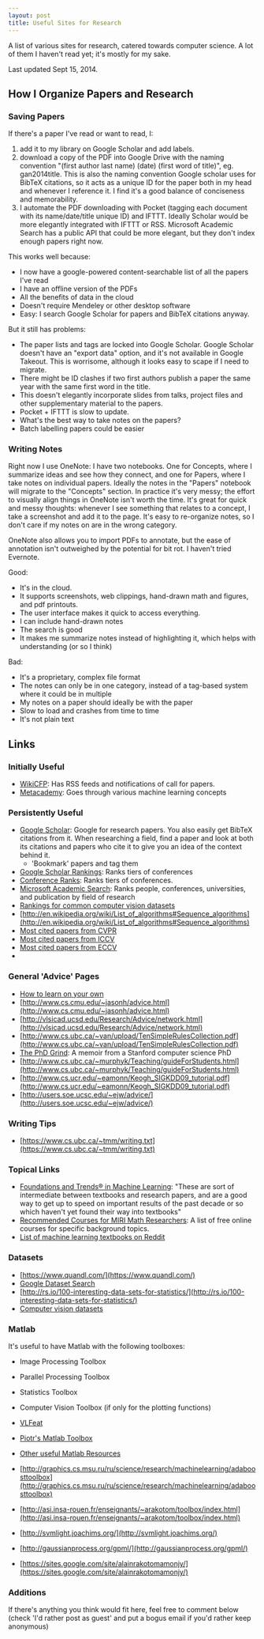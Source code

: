 ```yaml
---
layout: post
title: Useful Sites for Research
---
```


A list of various sites for research, catered towards computer science. A lot of
them I haven't read yet; it's mostly for my sake.

<!--end excerpt-->
Last updated Sept 15, 2014.

## How I Organize Papers and Research

### Saving Papers
If there's a paper I've read or want to read, I: 

1. add it to my library on Google Scholar and add labels. 
2. download a copy of the PDF into Google Drive with the naming convention
   "(first author last name) (date) (first word of title)", eg.  gan2014title.
   This is also the naming convention Google scholar uses for BibTeX citations,
   so it acts as a unique ID for the paper both in my head and whenever I
   reference it. I find it's a good balance of conciseness and memorability.  
3. I automate the PDF downloading with Pocket (tagging each document with its
   name/date/title unique ID) and IFTTT. Ideally Scholar would be more elegantly
   integrated with IFTTT or RSS. Microsoft Academic Search has a public API that
   could be more elegant, but they don't index enough papers right now.

This works well because:

- I now have a google-powered content-searchable list of all the papers I've read
- I have an offline version of the PDFs
- All the benefits of data in the cloud
- Doesn't require Mendeley or other desktop software
- Easy: I search Google Scholar for papers and BibTeX citations anyway.

But it still has problems:

- The paper lists and tags are locked into Google Scholar. Google Scholar
  doesn't have an "export data" option, and it's not available in Google
  Takeout. This is worrisome, although it looks easy to scape if I need to
  migrate.
- There might be ID clashes if two first authors publish a paper the same year
  with the same first word in the title. 
- This doesn't elegantly incorporate slides from talks, project files and other
  supplementary material to the papers.
- Pocket + IFTTT is slow to update.
- What's the best way to take notes on the papers?
- Batch labelling papers could be easier

### Writing Notes
Right now I use OneNote: I have two notebooks. One for Concepts, where I
summarize ideas and see how they connect, and one for Papers, where I take notes
on individual papers. Ideally the notes in the "Papers" notebook will migrate to
the "Concepts" section. In practice it's very messy; the effort to visually
align things in OneNote isn't worth the time. It's great for quick and messy
thoughts: whenever I see something that relates to a concept, I take a
screenshot and add it to the page. It's easy to re-organize notes, so I don't
care if my notes on are in the wrong category.

OneNote also allows you to import PDFs to annotate, but the ease of annotation
isn't outweighed by the potential for bit rot. I haven't tried Evernote.

Good:

- It's in the cloud.
- It supports screenshots, web clippings, hand-drawn math and figures, and pdf printouts.
- The user interface makes it quick to access everything.
- I can include hand-drawn notes 
- The search is good
- It makes me summarize notes instead of highlighting it, which helps with
  understanding (or so I think)

Bad:

- It's a proprietary, complex file format
- The notes can only be in one category, instead of a tag-based system where it could be in multiple
- My notes on a paper should ideally be with the paper
- Slow to load and crashes from time to time
- It's not plain text

## Links

### Initially Useful
- [WikiCFP](http://www.wikicfp.com/cfp/): Has RSS feeds and notifications of
  call for papers.
- [Metacademy](http://www.metacademy.org/): Goes through various machine
  learning concepts


### Persistently Useful
- [Google Scholar](http://scholar.google.com/): Google for research papers. You
  also easily get BibTeX citations from it. When researching a field, find a
  paper and look at both its citations and papers who cite it to give you an
  idea of the context behind it.
    - 'Bookmark' papers and tag them
- [Google Scholar
  Rankings](http://scholar.google.com/citations?view_op=top_venues&hl=en): Ranks
  tiers of conferences
- [Conference Ranks](http://www.conferenceranks.com): Ranks tiers of
  conferences.
- [Microsoft Academic Search](http://academic.research.microsoft.com/): Ranks people, conferences, universities, and publication by field of research
- [Rankings for common computer vision datasets](http://rodrigob.github.io/are_we_there_yet/build/)
- [http://en.wikipedia.org/wiki/List_of_algorithms#Sequence_algorithms](http://en.wikipedia.org/wiki/List_of_algorithms#Sequence_algorithms)
- [Most cited papers from CVPR](http://scholar.google.ca/citations?hl=en&vq=eng_computervisionpatternrecognition&view_op=list_hcore&venue=l60tToE7K3UJ.2014)
- [Most cited papers from ICCV](http://scholar.google.ca/citations?hl=en&vq=eng_computervisionpatternrecognition&view_op=list_hcore&venue=PotJioSyHM8J.2014)
- [Most cited papers from ECCV](http://scholar.google.ca/citations?hl=en&vq=eng_computervisionpatternrecognition&view_op=list_hcore&venue=sRZyLQvTcTQJ.2014)
- 

### General 'Advice' Pages
- [How to learn on your own](http://www.metacademy.org/roadmaps/rgrosse/learn_on_your_own)
- [http://www.cs.cmu.edu/~jasonh/advice.html](http://www.cs.cmu.edu/~jasonh/advice.html)
- [http://vlsicad.ucsd.edu/Research/Advice/network.html](http://vlsicad.ucsd.edu/Research/Advice/network.html)
- [http://www.cs.ubc.ca/~van/upload/TenSimpleRulesCollection.pdf](http://www.cs.ubc.ca/~van/upload/TenSimpleRulesCollection.pdf)
- [The PhD Grind](http://pgbovine.net/PhD-memoir.htm): A memoir from a Stanford
  computer science PhD 
- [http://www.cs.ubc.ca/~murphyk/Teaching/guideForStudents.html](http://www.cs.ubc.ca/~murphyk/Teaching/guideForStudents.html)
- [http://www.cs.ucr.edu/~eamonn/Keogh_SIGKDD09_tutorial.pdf](http://www.cs.ucr.edu/~eamonn/Keogh_SIGKDD09_tutorial.pdf)
- [http://users.soe.ucsc.edu/~ejw/advice/](http://users.soe.ucsc.edu/~ejw/advice/)

### Writing Tips
- [https://www.cs.ubc.ca/~tmm/writing.txt](https://www.cs.ubc.ca/~tmm/writing.txt)

### Topical Links
- [Foundations and Trends® in Machine
  Learning](http://www.nowpublishers.com/journals/MAL/5): "These are sort of
  intermediate between textbooks and research papers, and are a good way to get
  up to speed on important results of the past decade or so which haven't yet
  found their way into textbooks"
- [Recommended Courses for MIRI Math
  Researchers](http://intelligence.org/courses/): A list of free online courses
  for specific background topics.
- [List of machine learning textbooks on
  Reddit](http://www.reddit.com/r/MachineLearning/comments/1jeawf/machine_learning_books/)

### Datasets
- [https://www.quandl.com/](https://www.quandl.com/)
- [Google Dataset Search](https://www.google.com/cse/publicurl?cx=002720237717066476899:v2wv26idk7m)
- [http://rs.io/100-interesting-data-sets-for-statistics/](http://rs.io/100-interesting-data-sets-for-statistics/)
- [Computer vision datasets](http://homepages.inf.ed.ac.uk/rbf/CVonline/Imagedbase.htm)

### Matlab
It's useful to have Matlab with the following toolboxes:

- Image Processing Toolbox
- Parallel Processing Toolbox
- Statistics Toolbox
- Computer Vision Toolbox (if only for the plotting functions)

- [VLFeat](http://www.vlfeat.org/matlab/matlab.html)
- [Piotr's Matlab Toolbox](http://vision.ucsd.edu/~pdollar/toolbox/doc/index.html)
- [Other useful Matlab Resources](http://www.csse.uwa.edu.au/~pk/research/matlabfns/othersites.html)
- [http://graphics.cs.msu.ru/ru/science/research/machinelearning/adaboosttoolbox](http://graphics.cs.msu.ru/ru/science/research/machinelearning/adaboosttoolbox)
- [http://asi.insa-rouen.fr/enseignants/~arakotom/toolbox/index.html](http://asi.insa-rouen.fr/enseignants/~arakotom/toolbox/index.html)
- [http://svmlight.joachims.org/](http://svmlight.joachims.org/)
- [http://gaussianprocess.org/gpml/](http://gaussianprocess.org/gpml/)
- [https://sites.google.com/site/alainrakotomamonjy/](https://sites.google.com/site/alainrakotomamonjy/)

### Additions
If there's anything you think would fit here, feel free to comment below (check 'I'd rather post as guest' and put a bogus
email if you'd rather keep anonymous) 
